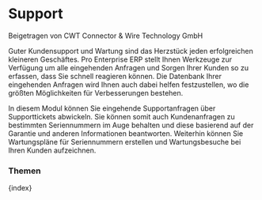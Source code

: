 <!-- add-breadcrumbs -->
# Support
<span class="text-muted contributed-by">Beigetragen von CWT Connector & Wire Technology GmbH</span>

Guter Kundensupport und Wartung sind das Herzstück jeden erfolgreichen kleineren Geschäftes. Pro Enterprise ERP stellt Ihnen Werkzeuge zur Verfügung um alle eingehenden Anfragen und Sorgen Ihrer Kunden so zu erfassen, dass Sie schnell reagieren können. Die Datenbank Ihrer eingehenden Anfragen wird Ihnen auch dabei helfen festzustellen, wo die größten Möglichkeiten für Verbesserungen bestehen.

In diesem Modul können Sie eingehende Supportanfragen über Supporttickets abwickeln. Sie können somit auch Kundenanfragen zu bestimmten Seriennummern im Auge behalten und diese basierend auf der Garantie und anderen Informationen beantworten. Weiterhin können Sie Wartungspläne für Seriennummern erstellen und Wartungsbesuche bei Ihren Kunden aufzeichnen.

### Themen

{index}
